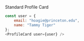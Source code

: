 Standard Profile Card
```js
const user = {
    email: "hoagie@princeton.edu",
    name: "Tammy Tiger"
};
<ProfileCard user={user} />
```